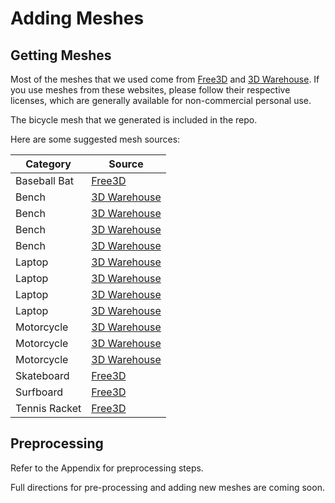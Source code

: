 # Adding Meshes

## Getting Meshes

Most of the meshes that we used come from [Free3D](https://free3d.com/) and 
[3D Warehouse](https://3dwarehouse.sketchup.com/). If you use meshes from these
websites, please follow their respective licenses, which are generally available for
non-commercial personal use. 

The bicycle mesh that we generated is included in the repo.

Here are some suggested mesh sources:

|Category|Source|
|---|---|
|Baseball Bat| [Free3D](https://free3d.com/3d-model/-baseball-bat-v1--777853.html)|
|Bench| [3D Warehouse](https://3dwarehouse.sketchup.com/model/8596664f3d7925cdfdeb515ad63cf4b0/Pinched-legs-metal-wire-bench)|
| Bench| [3D Warehouse](https://3dwarehouse.sketchup.com/model/abf250a01f526137a035c800c58595d9/Flat-wrap-wood-bench)|
| Bench| [3D Warehouse](https://3dwarehouse.sketchup.com/model/dfb1e5e85b5892adf155d75bbf62b80/C-10-Classic-6ft-Wood-Slat-Bench-with-Castings)|
| Bench| [3D Warehouse](https://3dwarehouse.sketchup.com/model/e55f19a6d411966c6bf2e668f01c16f7/Banc-bois-et-fonte-daluminium) |
| Laptop | [3D Warehouse](https://3dwarehouse.sketchup.com/model/1bb2e873cfbef364cef0dab711014aa8/Sony-VAIO-TZ90) |
| Laptop | [3D Warehouse](https://3dwarehouse.sketchup.com/model/164b84d13b3d4650e096f6db40afe7bf/Mac-Book)
| Laptop | [3D Warehouse](https://3dwarehouse.sketchup.com/model/4348768ff9802fc5ce1decf313ece97f/OLED-laptop) |
| Laptop | [3D Warehouse](https://3dwarehouse.sketchup.com/model/e083105e9c2a28bb0c3a03d0a1f182f/Closed-Chrome-OS-Laptop) |
|Motorcycle| [3D Warehouse](https://3dwarehouse.sketchup.com/model/u3504c89a-f760-49be-beeb-fddbfb85ba0c/motor-Caner)|
|Motorcycle| [3D Warehouse](https://3dwarehouse.sketchup.com/model/u9e17d51b-4171-4899-8b1a-da1caeae2b6b/motor)|
| Motorcycle| [3D Warehouse](https://3dwarehouse.sketchup.com/model/2014fcf2610bd1f9888c63889038e736/Scooter) |
| Skateboard| [Free3D](https://free3d.com/3d-model/skateboard-4ty-1000-47453.html)|
| Surfboard | [Free3D](https://free3d.com/3d-model/surfboard-v1--129410.html)|
|Tennis Racket | [Free3D](https://free3d.com/3d-model/tennis-racket-v3--693257.html)|

## Preprocessing

Refer to the Appendix for preprocessing steps.

Full directions for pre-processing and adding new meshes are coming soon.
